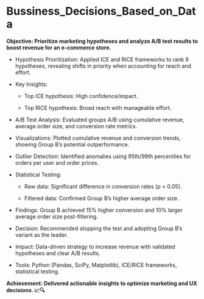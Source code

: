 # Bussiness_Decisions_Based_on_Data
**Objective: Prioritize marketing hypotheses and analyze A/B test results to boost revenue for an e-commerce store.**

- Hypothesis Prioritization: Applied ICE and RICE frameworks to rank 9 hypotheses, revealing shifts in priority when accounting for reach and effort.

- Key Insights:

     - Top ICE hypothesis: High confidence/impact.

     - Top RICE hypothesis: Broad reach with manageable effort.

- A/B Test Analysis: Evaluated groups A/B using cumulative revenue, average order size, and conversion rate metrics.

- Visualizations: Plotted cumulative revenue and conversion trends, showing Group B’s potential outperformance.

- Outlier Detection: Identified anomalies using 95th/99th percentiles for orders per user and order prices.

- Statistical Testing:

    - Raw data: Significant difference in conversion rates (p < 0.05).

    - Filtered data: Confirmed Group B’s higher average order size.

- Findings: Group B achieved 15% higher conversion and 10% larger average order size post-filtering.

- Decision: Recommended stopping the test and adopting Group B’s variant as the leader.

- Impact: Data-driven strategy to increase revenue with validated hypotheses and clear A/B results.

- Tools: Python (Pandas, SciPy, Matplotlib), ICE/RICE frameworks, statistical testing.
  
**Achievement: Delivered actionable insights to optimize marketing and UX decisions. 📈🔍**
